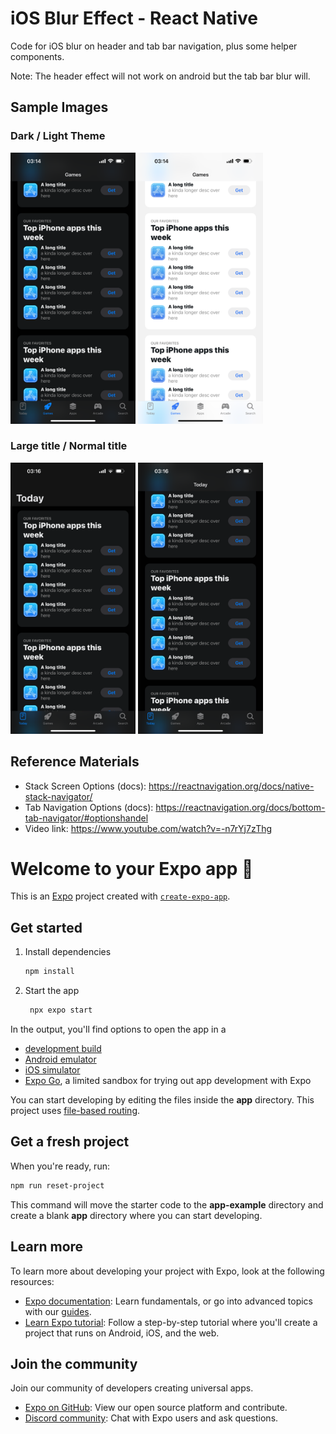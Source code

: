 # iOS Blur Effect - React Native

Code for iOS blur on header and tab bar navigation, plus some helper components.

Note: The header effect will not work on android but the tab bar blur will.

## Sample Images

### Dark / Light Theme

<img src="assets/screenshots/p1.PNG" width=200> <img src="assets/screenshots/p2.PNG" width=200>

### Large title / Normal title

<img src="assets/screenshots/p3.PNG" width=200> <img src="assets/screenshots/p4.PNG" width=200>

## Reference Materials

- Stack Screen Options (docs): https://reactnavigation.org/docs/native-stack-navigator/
- Tab Navigation Options (docs): https://reactnavigation.org/docs/bottom-tab-navigator/#optionshandel
- Video link: https://www.youtube.com/watch?v=-n7rYj7zThg

# Welcome to your Expo app 👋

This is an [Expo](https://expo.dev) project created with [`create-expo-app`](https://www.npmjs.com/package/create-expo-app).

## Get started

1. Install dependencies

   ```bash
   npm install
   ```

2. Start the app

   ```bash
    npx expo start
   ```

In the output, you'll find options to open the app in a

- [development build](https://docs.expo.dev/develop/development-builds/introduction/)
- [Android emulator](https://docs.expo.dev/workflow/android-studio-emulator/)
- [iOS simulator](https://docs.expo.dev/workflow/ios-simulator/)
- [Expo Go](https://expo.dev/go), a limited sandbox for trying out app development with Expo

You can start developing by editing the files inside the **app** directory. This project uses [file-based routing](https://docs.expo.dev/router/introduction).

## Get a fresh project

When you're ready, run:

```bash
npm run reset-project
```

This command will move the starter code to the **app-example** directory and create a blank **app** directory where you can start developing.

## Learn more

To learn more about developing your project with Expo, look at the following resources:

- [Expo documentation](https://docs.expo.dev/): Learn fundamentals, or go into advanced topics with our [guides](https://docs.expo.dev/guides).
- [Learn Expo tutorial](https://docs.expo.dev/tutorial/introduction/): Follow a step-by-step tutorial where you'll create a project that runs on Android, iOS, and the web.

## Join the community

Join our community of developers creating universal apps.

- [Expo on GitHub](https://github.com/expo/expo): View our open source platform and contribute.
- [Discord community](https://chat.expo.dev): Chat with Expo users and ask questions.
